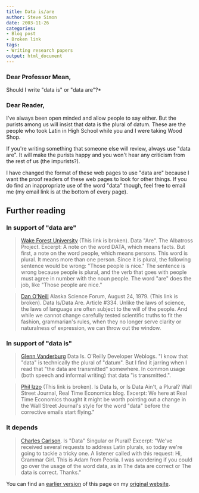 ```yaml
---
title: Data is/are
author: Steve Simon
date: 2003-11-26
categories:
- Blog post
- Broken link
tags:
- Writing research papers
output: html_document
---
```


### Dear Professor Mean, 

Should I write "data is" or "data are"?*


### Dear Reader,

I've always been open minded and allow people to say either. But the purists among us will insist that data is the plural of datum. These are the people who took Latin in High School while you and I were taking Wood Shop.

If you're writing something that someone else will review, always use "data are". It will make the purists happy and you won't hear any criticism from the rest of us (the impurists?).

I have changed the format of these web pages to use "data are" because I want the proof readers of these web pages to look for other things. If you do find an inappropriate use of the word "data" though, feel free to email me (my email link is at the bottom of every page).

## Further reading

### In support of "data are"

<blockquote>

[Wake Forest University][wak1] (This link is broken). Data "Are". The Albatross Project. Excerpt: A note on the word DATA, which means facts. But first, a note on the word people, which means persons. This word is plural. It means more than one person. Since it is plural, the following sentence would be wrong: \"Those people is nice.\" The sentence is wrong because people is plural, and the verb that goes with people must agree in number with the noun people. The word "are" does the job, like "Those people are nice."

</blockquote>

<blockquote>

[Dan O'Neill][one1] Alaska Science Forum, August 24, 1979. (This link is broken). Data Is/Data Are. Article #334. Unlike the laws of science, the laws of language are often subject to the will of the people. And while we cannot change carefully tested scientific truths to fit the fashion, grammarian's rules, when they no longer serve clarity or naturalness of expression, we can throw out the window.

</blockquote>

### In support of "data is"

<blockquote>

[Glenn Vanderburg][van1] Data Is. O'Reilly Developer Weblogs. "I know that "data" is technically the plural of "datum". But I find it jarring when I read that "the data are transmitted" somewhere. In common usage (both speech and informal writing) that data "is transmitted.".

</blockquote>

<blockquote>

[Phil Izzo][izz1] (This link is broken). Is Data Is, or Is Data Ain't, a Plural? Wall Street Journal, Real Time Economics blog. Excerpt: We here at Real Time Economics thought it might be worth pointing out a change in the Wall Street Journal's style for the word "data" before the corrective emails start flying."

</blockquote>

### It depends

<blockquote>

[Charles Carlson][car1]. Is "Data" Singular or Plural? Excerpt: "We've received several requests to address Latin plurals, so today we're going to tackle a tricky one. A listener called with this request: Hi, Grammar Girl. This is Adam from Peoria. I was wondering if you could go over the usage of the word data, as in The data are correct or The data is correct. Thanks."

</blockquote>

You can find an [earlier version][sim1] of this page on my [original website][sim2].

[sim1]: http://www.pmean.com/03/data_is.html
[sim2]: http://www.pmean.com/original_site.html

[car1]: http://grammar.quickanddirtytips.com/is-data-singular-or-plural.aspx
[izz1]: http://blogs.wsj.com/economics/2012/07/05/is-data-is-or-is-data-aint-a-plural/
[one1]: http://www2.gi.alaska.edu/ScienceForum/ASF3/334.html
[van1]: http://www.oreillynet.com/windows/blog/2003/01/data_is.html
[wak1]: http://www.wfu.edu/biology/albatross/dataare.htm
